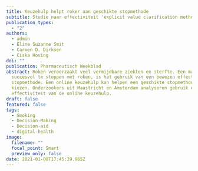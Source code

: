 ```yaml
---
title: Keuzehulp helpt roker aan geschikte stopmethode
subtitle: Studie naar effectiviteit 'explicit value clarification method' voor rokers
publication_types:
  - "2"
authors:
  - admin
  - Eline Suzanne Smit
  - Carmen D. Dirksen
  - Ciska Hoving
doi: ""
publication: Pharmaceutisch Weekblad
abstract: Roken veroorzaakt veel vermijdbare ziekten en sterfte. Een manier om
  succesvol te stoppen met roken, is het gebruik van een bewezen effectieve
  stopmethode. Een online keuzehulp kan helpen een geschikte stopmethode te
  kiezen. Onderzoekers uit Maastricht en Amsterdam analyseren gebruik en
  effectiviteit van de online keuzehulp.
draft: false
featured: false
tags:
  - Smoking
  - Decision-Making
  - Decision-aid
  - digital-health
image:
  filename: ""
  focal_point: Smart
  preview_only: false
date: 2021-01-08T17:45:29.965Z
---
```

